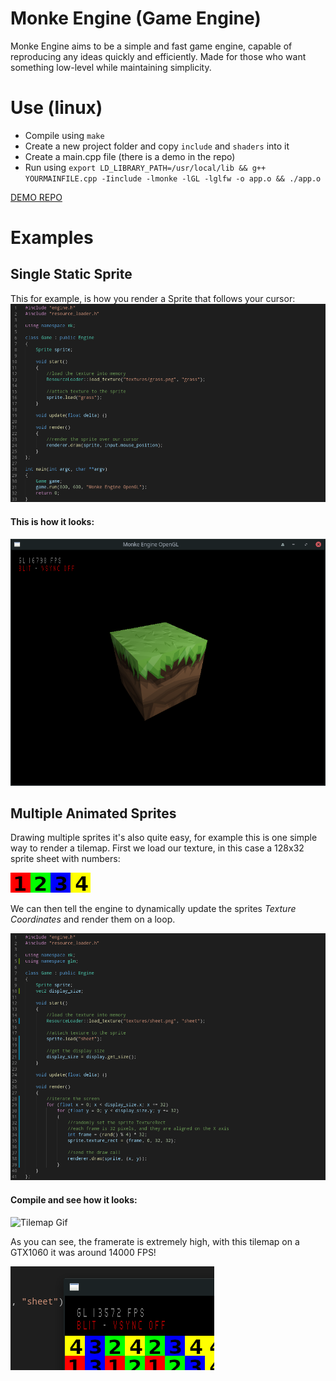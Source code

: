 # Monke Engine (Game Engine)

Monke Engine aims to be a simple and fast game engine, capable of reproducing any ideas quickly and efficiently.
Made for those who want something low-level while maintaining simplicity.

# Use (linux)
- Compile using `make`
- Create a new project folder and copy `include` and `shaders` into it
- Create a main.cpp file (there is a demo in the repo)
- Run using `export LD_LIBRARY_PATH=/usr/local/lib && g++ YOURMAINFILE.cpp -Iinclude -lmonke -lGL -lglfw -o app.o && ./app.o`

[DEMO REPO](https://github.com/grazianobolla/monke-engine-demo)

# Examples
## Single Static Sprite
This for example, is how you render a Sprite that follows your cursor:
![Code Example](https://github.com/grazianobolla/monke-engine/blob/main/readme/simple_sprite_code.png "Code Example")
#### This is how it looks:

![Code Example](https://github.com/grazianobolla/monke-engine/blob/main/readme/simple_sprite_example.png "Code Example")

## Multiple Animated Sprites
Drawing multiple sprites it's also quite easy, for example this is one simple way to render a tilemap.
First we load our texture, in this case a 128x32 sprite sheet with numbers:

![Code Example](https://github.com/grazianobolla/monke-engine/blob/main/readme/sheet.png "Code Example")

We can then tell the engine to dynamically update the sprites *Texture Coordinates* and render them on a loop.

![Code Example](https://github.com/grazianobolla/monke-engine/blob/main/readme/tilemap_code.png "Code Example")

#### Compile and see how it looks:

![Tilemap Gif](https://github.com/grazianobolla/monke-engine/blob/main/readme/tilemap_gif.gif)

As you can see, the framerate is extremely high, with this tilemap on a GTX1060 it was around 14000 FPS!

![Framerate](https://github.com/grazianobolla/monke-engine/blob/main/readme/tilemap_framerate.png "Framerate")
